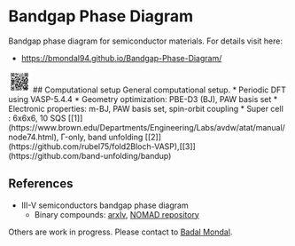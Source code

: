 # Bandgap Phase Diagram
Bandgap phase diagram for semiconductor materials. For details visit here:
* https://bmondal94.github.io/Bandgap-Phase-Diagram/
<img src="./ImageFolder/BandgapPhaseDiagram.png" style="width:40px;height:40px;">
## Computational setup
General computational setup.
* Periodic DFT using VASP-5.4.4
* Geometry optimization: PBE-D3 (BJ), PAW basis set 
* Electronic properties: m-BJ, PAW basis set, spin-orbit coupling 
* Super cell : 6x6x6, 10 SQS [[1]](https://www.brown.edu/Departments/Engineering/Labs/avdw/atat/manual/node74.html), Γ-only, band unfolding [[2]](https://github.com/rubel75/fold2Bloch-VASP),[[3]](https://github.com/band-unfolding/bandup)

## References
* III-V semiconductors bandgap phase diagram
    *  Binary compounds: [arxIv](http://arxiv.org/abs/2208.10596), [NOMAD repository](https://doi.org/10.17172/NOMAD/2022.08.20-2)

Others are work in progress. Please contact to [Badal Mondal](mailto:badalmondal.chembgc@gmail.com).
